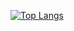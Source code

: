 [![Top Langs](https://github-readme-stats.vercel.app/api/top-langs/?username=florenciazabala?hide=ruby&layout=compact)](https://github.com/florenciazabala/florenciazabala)

